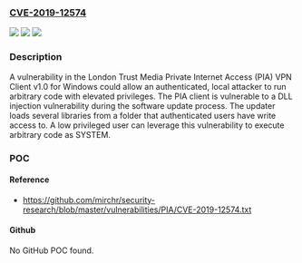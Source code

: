 ### [CVE-2019-12574](https://cve.mitre.org/cgi-bin/cvename.cgi?name=CVE-2019-12574)
![](https://img.shields.io/static/v1?label=Product&message=n%2Fa&color=blue)
![](https://img.shields.io/static/v1?label=Version&message=n%2Fa&color=blue)
![](https://img.shields.io/static/v1?label=Vulnerability&message=n%2Fa&color=brighgreen)

### Description

A vulnerability in the London Trust Media Private Internet Access (PIA) VPN Client v1.0 for Windows could allow an authenticated, local attacker to run arbitrary code with elevated privileges. The PIA client is vulnerable to a DLL injection vulnerability during the software update process. The updater loads several libraries from a folder that authenticated users have write access to. A low privileged user can leverage this vulnerability to execute arbitrary code as SYSTEM.

### POC

#### Reference
- https://github.com/mirchr/security-research/blob/master/vulnerabilities/PIA/CVE-2019-12574.txt

#### Github
No GitHub POC found.

